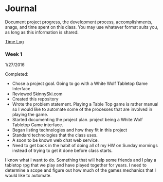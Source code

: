 # Journal

Document project progress, the development process, accomplishments, snags, and time spent on this class. You may use whatever format suits you, as long as this information is shared. 

[Time Log](TimeLog.md)

### Week 1

1/27/2016 

Completed:
 * Chose a project goal. Going to go with a White Wolf Tabletop Game Interface
 * Reviewed SkinnySki.com 
 * Created this repository 
 * Wrote the problem statement. Playing a Table Top game is rather manual so I would like to automate some of the processes that are involved in playing the game.
 * Started documenting the project plan. project being a White Wolf Tabletop Game interface.
 * Began listing technologies and how they fit in this project
 * Standard technologies that the class uses.
 * A soon to be known web chat web service.
 * Need to get back in the habit of doing all of my HW on Sunday mornings instead of trying to get it done before class starts.

I know what I want to do. Something that will help some friends and I play a tabletop rpg that we play and have played together for years. I need to determine a scope and figure out how much of the games mechanics that I would like to automate.
